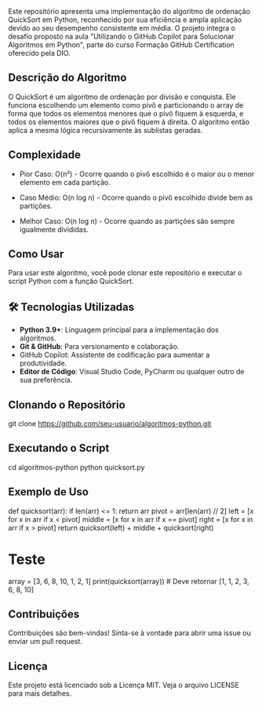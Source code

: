 
Este repositório apresenta uma implementação do algoritmo de ordenação QuickSort em Python, reconhecido por sua eficiência e ampla aplicação devido ao seu desempenho consistente em média. O projeto integra o desafio proposto na aula "Utilizando o GitHub Copilot para Solucionar Algoritmos em Python", parte do curso Formação GitHub Certification oferecido pela DIO.

## Descrição do Algoritmo
O QuickSort é um algoritmo de ordenação por divisão e conquista. Ele funciona escolhendo um elemento como pivô e particionando o array de forma que todos os elementos menores que o pivô fiquem à esquerda, e todos os elementos maiores que o pivô fiquem à direita. O algoritmo então aplica a mesma lógica recursivamente às sublistas geradas.

## Complexidade
- Pior Caso: O(n²) - Ocorre quando o pivô escolhido é o maior ou o menor elemento em cada partição.

- Caso Médio: O(n log n) - Ocorre quando o pivô escolhido divide bem as partições.

- Melhor Caso: O(n log n) - Ocorre quando as partições são sempre igualmente divididas.

## Como Usar
Para usar este algoritmo, você pode clonar este repositório e executar o script Python com a função QuickSort.

## 🛠️ Tecnologias Utilizadas

- **Python 3.9+**: Linguagem principal para a implementação dos algoritmos.
- **Git & GitHub**: Para versionamento e colaboração.
- GitHub Copilot: Assistente de codificação para aumentar a produtividade.
- **Editor de Código**: Visual Studio Code, PyCharm ou qualquer outro de sua preferência.

## Clonando o Repositório
git clone https://github.com/seu-usuario/algoritmos-python.git

## Executando o Script
cd algoritmos-python
python quicksort.py

## Exemplo de Uso
def quicksort(arr):
    if len(arr) <= 1:
        return arr
    pivot = arr[len(arr) // 2]
    left = [x for x in arr if x < pivot]
    middle = [x for x in arr if x == pivot]
    right = [x for x in arr if x > pivot]
    return quicksort(left) + middle + quicksort(right)

# Teste
array = [3, 6, 8, 10, 1, 2, 1]
print(quicksort(array))  # Deve retornar [1, 1, 2, 3, 6, 8, 10]

## Contribuições
Contribuições são bem-vindas! Sinta-se à vontade para abrir uma issue ou enviar um pull request.

## Licença
Este projeto está licenciado sob a Licença MIT. Veja o arquivo LICENSE para mais detalhes.

